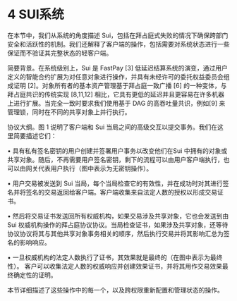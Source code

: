 # 4 SUI系统

在本节中，我们从系统的角度描述 Sui，包括在拜占庭式失败的情况下确保跨部门安全和活跃性的机制。我们还解释了客户端的操作，包括需要对系统状态进行一些保证而不验证其完整状态的轻客户端。

简要背景。在系统级别上，Sui 是 FastPay \[3] 低延迟结算系统的演变，通过用户定义的智能合约扩展为对任意对象进行操作，并具有未经许可的委托权益委员会组成证明 \[2]。对象所有者的基本资产管理基于拜占庭一致广播 \[6] 的一种变体，与拜占庭共识的传统实现 \[8,11,12] 相比，它具有更低的延迟并且更容易在许多机器上进行扩展。当完全一致时要求我们使用基于 DAG 的高吞吐量共识，例如\[9] 来管理锁，同时在不同的共享对象上并行执行。

协议大纲。图 1 说明了客户端和 Sui 当局之间的高级交互以提交事务。我们在这里简要描述它们：

• 具有私有签名密钥的用户创建并签署用户事务以改变他们在Sui 中拥有的对象或共享对象。随后，不再需要用户签名密钥，剩下的流程可以由用户客户端执行，也可以由网关代表用户执行（图中表示为无密钥操作）。

• 用户交易被发送到 Sui 当局，每个当局检查它的有效性，并在成功时对其进行签名并将签名的交易返回给客户端。客户端收集来自法定人数的授权以形成交易证书。

• 然后将交易证书发送回所有权威机构，如果交易涉及共享对象，它也会发送到由 Sui 权威机构操作的拜占庭协议协议。当局检查证书，如果涉及共享对象，还等待协议协议将其与其他共享对象事务相关的顺序，然后执行交易并将其影响汇总为签名的影响响应。

• 一旦权威机构的法定人数执行了证书，其效果就是最终的（在图中表示为最终性）。 客户可以收集法定人数的权威响应并创建效果证书，并将其用作交易效果最终确定性的证明。

本节详细描述了这些操作中的每一个，以及跨权限重新配置和管理状态的操作。
